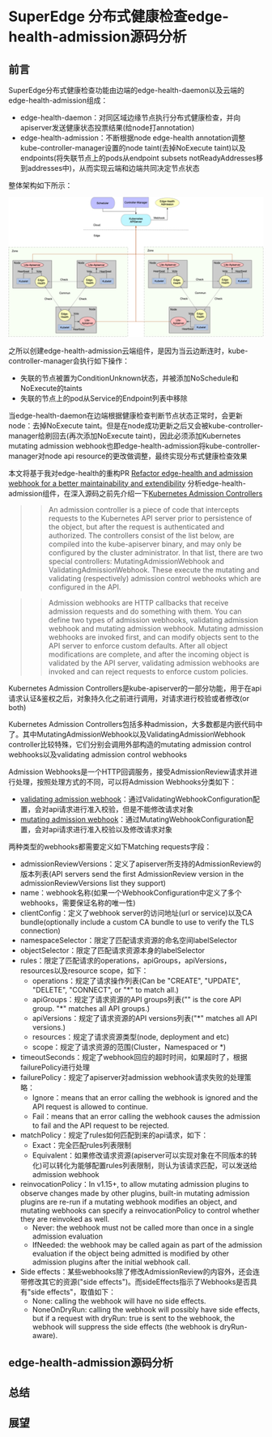 SuperEdge 分布式健康检查edge-health-admission源码分析
=================================================

## 前言

SuperEdge分布式健康检查功能由边端的edge-health-daemon以及云端的edge-health-admission组成：

* edge-health-daemon：对同区域边缘节点执行分布式健康检查，并向apiserver发送健康状态投票结果(给node打annotation)
* edge-health-admission：不断根据node edge-health annotation调整kube-controller-manager设置的node taint(去掉NoExecute taint)以及endpoints(将失联节点上的pods从endpoint subsets notReadyAddresses移到addresses中)，从而实现云端和边端共同决定节点状态

整体架构如下所示：

![](images/edge-health-arch.png)

之所以创建edge-health-admission云端组件，是因为当云边断连时，kube-controller-manager会执行如下操作：

* 失联的节点被置为ConditionUnknown状态，并被添加NoSchedule和NoExecute的taints
* 失联的节点上的pod从Service的Endpoint列表中移除

当edge-health-daemon在边端根据健康检查判断节点状态正常时，会更新node：去掉NoExecute taint。但是在node成功更新之后又会被kube-controller-manager给刷回去(再次添加NoExecute taint)，因此必须添加Kubernetes mutating admission webhook也即edge-health-admission将kube-controller-manager对node api resource的更改做调整，最终实现分布式健康检查效果

本文将基于我对edge-health的重构PR [Refactor edge-health and admission webhook for a better maintainability and extendibility](https://github.com/superedge/superedge/pull/46) 分析edge-health-admission组件，在深入源码之前先介绍一下[Kubernetes Admission Controllers](https://kubernetes.io/docs/reference/access-authn-authz/admission-controllers/)

>> An admission controller is a piece of code that intercepts requests to the Kubernetes API server prior to persistence of the object, but after the request is authenticated and authorized. The controllers consist of the list below, are compiled into the kube-apiserver binary, and may only be configured by the cluster administrator. In that list, there are two special controllers: MutatingAdmissionWebhook and ValidatingAdmissionWebhook. These execute the mutating and validating (respectively) admission control webhooks which are configured in the API.

>> Admission webhooks are HTTP callbacks that receive admission requests and do something with them. You can define two types of admission webhooks, validating admission webhook and mutating admission webhook. Mutating admission webhooks are invoked first, and can modify objects sent to the API server to enforce custom defaults. After all object modifications are complete, and after the incoming object is validated by the API server, validating admission webhooks are invoked and can reject requests to enforce custom policies.

Kubernetes Admission Controllers是kube-apiserver的一部分功能，用于在api请求认证&鉴权之后，对象持久化之前进行调用，对请求进行校验或者修改(or both)

Kubernetes Admission Controllers包括多种admission，大多数都是内嵌代码中了。其中MutatingAdmissionWebhook以及ValidatingAdmissionWebhook controller比较特殊，它们分别会调用外部构造的mutating admission control webhooks以及validating admission control webhooks  

Admission Webhooks是一个HTTP回调服务，接受AdmissionReview请求并进行处理，按照处理方式的不同，可以将Admission Webhooks分类如下：

* [validating admission webhook](https://kubernetes.io/docs/reference/access-authn-authz/admission-controllers/#validatingadmissionwebhook)：通过ValidatingWebhookConfiguration配置，会对api请求进行准入校验，但是不能修改请求对象
* [mutating admission webhook](https://kubernetes.io/docs/reference/access-authn-authz/admission-controllers/#mutatingadmissionwebhook)：通过MutatingWebhookConfiguration配置，会对api请求进行准入校验以及修改请求对象

两种类型的webhooks都需要定义如下Matching requests字段：

* admissionReviewVersions：定义了apiserver所支持的AdmissionReview的版本列表(API servers send the first AdmissionReview version in the admissionReviewVersions list they support)
* name：webhook名称(如果一个WebhookConfiguration中定义了多个webhooks，需要保证名称的唯一性)
* clientConfig：定义了webhook server的访问地址(url or service)以及CA bundle(optionally include a custom CA bundle to use to verify the TLS connection)
* namespaceSelector：限定了匹配请求资源的命名空间labelSelector
* objectSelector：限定了匹配请求资源本身的labelSelector
* rules：限定了匹配请求的operations，apiGroups，apiVersions，resources以及resource scope，如下：
  * operations：规定了请求操作列表(Can be "CREATE", "UPDATE", "DELETE", "CONNECT", or "*" to match all.)
  * apiGroups：规定了请求资源的API groups列表("" is the core API group. "*" matches all API groups.)
  * apiVersions：规定了请求资源的API versions列表("*" matches all API versions.)
  * resources：规定了请求资源类型(node, deployment and etc)
  * scope：规定了请求资源的范围(Cluster，Namespaced or *)
* timeoutSeconds：规定了webhook回应的超时时间，如果超时了，根据failurePolicy进行处理
* failurePolicy：规定了apiserver对admission webhook请求失败的处理策略：
  * Ignore：means that an error calling the webhook is ignored and the API request is allowed to continue.
  * Fail：means that an error calling the webhook causes the admission to fail and the API request to be rejected.
* matchPolicy：规定了rules如何匹配到来的api请求，如下：
  * Exact：完全匹配rules列表限制
  * Equivalent：如果修改请求资源(apiserver可以实现对象在不同版本的转化)可以转化为能够配置rules列表限制，则认为该请求匹配，可以发送给admission webhook
* reinvocationPolicy：In v1.15+, to allow mutating admission plugins to observe changes made by other plugins, built-in mutating admission plugins are re-run if a mutating webhook modifies an object, and mutating webhooks can specify a reinvocationPolicy to control whether they are reinvoked as well.
  * Never: the webhook must not be called more than once in a single admission evaluation
  * IfNeeded: the webhook may be called again as part of the admission evaluation if the object being admitted is modified by other admission plugins after the initial webhook call.
* Side effects：某些webhooks除了修改AdmissionReview的内容外，还会连带修改其它的资源("side effects")。而sideEffects指示了Webhooks是否具有"side effects"，取值如下：
  * None: calling the webhook will have no side effects.
  * NoneOnDryRun: calling the webhook will possibly have side effects, but if a request with dryRun: true is sent to the webhook, the webhook will suppress the side effects (the webhook is dryRun-aware).
    
    

## edge-health-admission源码分析

## 总结

## 展望
